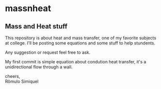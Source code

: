 # massnheat
<h2>Mass and Heat stuff</h2>

This repository is about heat and mass transfer, one of my favorite subjects at college.
I'll be posting some equations and some stuff to help stundents.

Any suggestion or request feel free to ask.

My first commit is simple equation about condution heat transfer, it's a unidirectional flow through a wall.








cheers,</br>
Rômulo Simiquel
